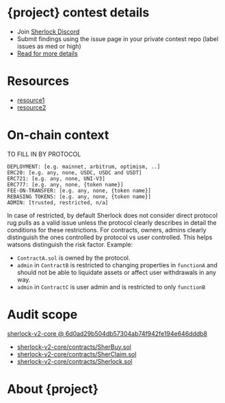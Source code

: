 # {project} contest details

- Join [Sherlock Discord](https://discord.gg/MABEWyASkp)
- Submit findings using the issue page in your private contest repo (label issues as med or high)
- [Read for more details](https://docs.sherlock.xyz/audits/watsons)

# Resources

- [resource1](url)
- [resource2](url)

# On-chain context

TO FILL IN BY PROTOCOL

```
DEPLOYMENT: [e.g. mainnet, arbitrum, optimism, ..]
ERC20: [e.g. any, none, USDC, USDC and USDT]
ERC721: [e.g. any, none, UNI-V3]
ERC777: [e.g. any, none, {token name}]
FEE-ON-TRANSFER: [e.g. any, none, {token name}]
REBASING TOKENS: [e.g. any, none, {token name}]
ADMIN: [trusted, restricted, n/a]
```

In case of restricted, by default Sherlock does not consider direct protocol rug pulls as a valid issue unless the protocol clearly describes in detail the conditions for these restrictions. 
For contracts, owners, admins clearly distinguish the ones controlled by protocol vs user controlled. This helps watsons distinguish the risk factor. 
Example: 
* `ContractA.sol` is owned by the protocol. 
* `admin` in `ContractB` is restricted to changing properties in `functionA` and should not be able to liquidate assets or affect user withdrawals in any way. 
* `admin` in `ContractC` is user admin and is restricted to only `functionB`

# Audit scope


[sherlock-v2-core @ 6d0ad29b504db57304ab74f942fe194e646dddb8](https://github.com/sherlock-protocol/sherlock-v2-core/tree/6d0ad29b504db57304ab74f942fe194e646dddb8)
- [sherlock-v2-core/contracts/SherBuy.sol](sherlock-v2-core/contracts/SherBuy.sol)
- [sherlock-v2-core/contracts/SherClaim.sol](sherlock-v2-core/contracts/SherClaim.sol)
- [sherlock-v2-core/contracts/Sherlock.sol](sherlock-v2-core/contracts/Sherlock.sol)



# About {project}
